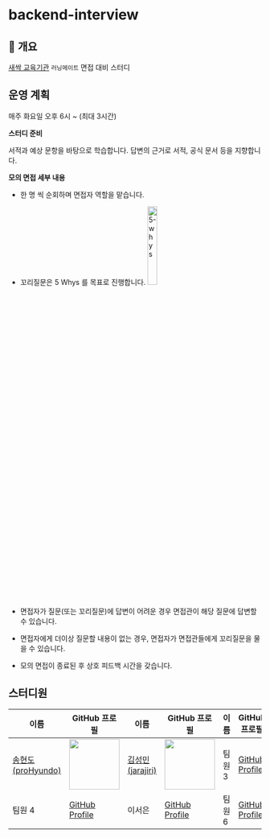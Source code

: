 # backend-interview

## 📌 개요

[새싹 교육기관](https://sesac.seoul.kr/common/greeting.do) `러닝메이트` 면접 대비 스터디


## 운영 계획

매주 화요일 오후 6시 ~ (최대 3시간)

**스터디 준비**

서적과 예상 문항을 바탕으로 학습합니다.
답변의 근거로 서적, 공식 문서 등을 지향합니다.

**모의 면접 세부 내용**

- 한 명 씩 순회하며 면접자 역할을 맡습니다.
- 꼬리질문은 5 Whys 를 목표로 진행합니다.
  <img src="https://github.com/user-attachments/assets/1e09bd44-528c-4924-9783-cda686a93daa" alt="5-whys" width="20%">

- 면접자가 질문(또는 꼬리질문)에 답변이 어려운 경우 면접관이 해당 질문에 답변할 수 있습니다.
- 면접자에게 더이상 질문할 내용이 없는 경우, 면접자가 면접관들에게 꼬리질문을 물을 수 있습니다.
- 모의 면접이 종료된 후 상호 피드백 시간을 갖습니다.

## 스터디원

| 이름       | GitHub 프로필                               | 이름       | GitHub 프로필                               | 이름       | GitHub 프로필                               |
|------------|---------------------------------------------|------------|---------------------------------------------|------------|---------------------------------------------|
| [송현도(proHyundo)](https://github.com/proHyundo)     | <img src="https://github.com/proHyundo.png" width="100">  | [김성민(jarajiri)](https://github.com/jarajiri)     | <img src="https://github.com/jarajiri.png" width="100">  | 팀원 3     | [GitHub Profile](https://github.com/HyungJun-An)  | <img src="https://github.com/HyungJun-An.png" width="100">
| 팀원 4     | [GitHub Profile](https://github.com/team4)  | 이서은     | [GitHub Profile](https://github.com/leeseoeun)  | 팀원 6     | [GitHub Profile](https://github.com/team6)  |
